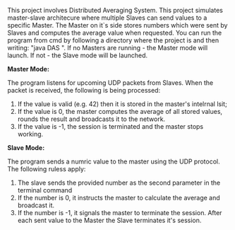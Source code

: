 This project involves Distributed Averaging System.
This project simulates master-slave architecure where multiple Slaves can send values
to a specific Master.
The Master on it`s side stores numbers which were sent by Slaves and computes the average 
value when requested.
You can run the program from cmd by following a directory where the project is and then writing:
"java DAS <port number>". If no Masters are running - the Master mode will launch. If not -
the Slave mode will be launched.

**Master Mode:**

The program listens for upcoming UDP packets from Slaves. 
When the packet is received, the following is being processed:
1. If the value is valid (e.g. 42) then it is stored in the master's intelrnal lsit;
2. If the value is 0, the master computes the average of all stored values, rounds the result
and broadcasts it to the network.
3. If the value is -1, the session is terminated and the master stops working.

   
**Slave Mode:**

The program sends a numric value to the master using the UDP protocol.
The following ruless apply:
1. The slave sends the provided number as the second parameter in the terminal command
2. If the number is 0, it instructs the master to calculate the average and broadcast it.
3. If the number is -1, it signals the master to terminate the session.
After each sent value to the Master the Slave terminates it's session.
